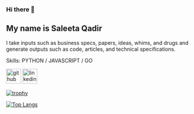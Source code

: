 ### Hi there 👋 
## My name is Saleeta Qadir

I take inputs such as business specs, papers, ideas, whims, and drugs 
 and generate outputs such as code, articles, and technical specifications.

Skills: PYTHON / JAVASCRIPT / GO 



[<img src='https://cdn.jsdelivr.net/npm/simple-icons@3.0.1/icons/github.svg' alt='github' height='40'>](https://github.com/saleeta)  [<img src='https://cdn.jsdelivr.net/npm/simple-icons@3.0.1/icons/linkedin.svg' alt='linkedin' height='40'>](https://www.linkedin.com/in/saleeta-qadir/)  

[![trophy](https://github-profile-trophy.vercel.app/?username=saleeta)](https://github.com/ryo-ma/github-profile-trophy)

[![Top Langs](https://github-readme-stats.vercel.app/api/top-langs/?username=saleeta)](https://github.com/anuraghazra/github-readme-stats)


